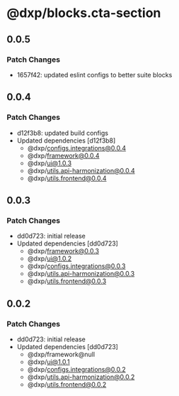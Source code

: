 # @dxp/blocks.cta-section

## 0.0.5

### Patch Changes

- 1657f42: updated eslint configs to better suite blocks

## 0.0.4

### Patch Changes

- d12f3b8: updated build configs
- Updated dependencies [d12f3b8]
  - @dxp/configs.integrations@0.0.4
  - @dxp/framework@0.0.4
  - @dxp/ui@1.0.3
  - @dxp/utils.api-harmonization@0.0.4
  - @dxp/utils.frontend@0.0.4

## 0.0.3

### Patch Changes

- dd0d723: initial release
- Updated dependencies [dd0d723]
  - @dxp/framework@0.0.3
  - @dxp/ui@1.0.2
  - @dxp/configs.integrations@0.0.3
  - @dxp/utils.api-harmonization@0.0.3
  - @dxp/utils.frontend@0.0.3

## 0.0.2

### Patch Changes

- dd0d723: initial release
- Updated dependencies [dd0d723]
  - @dxp/framework@null
  - @dxp/ui@1.0.1
  - @dxp/configs.integrations@0.0.2
  - @dxp/utils.api-harmonization@0.0.2
  - @dxp/utils.frontend@0.0.2
